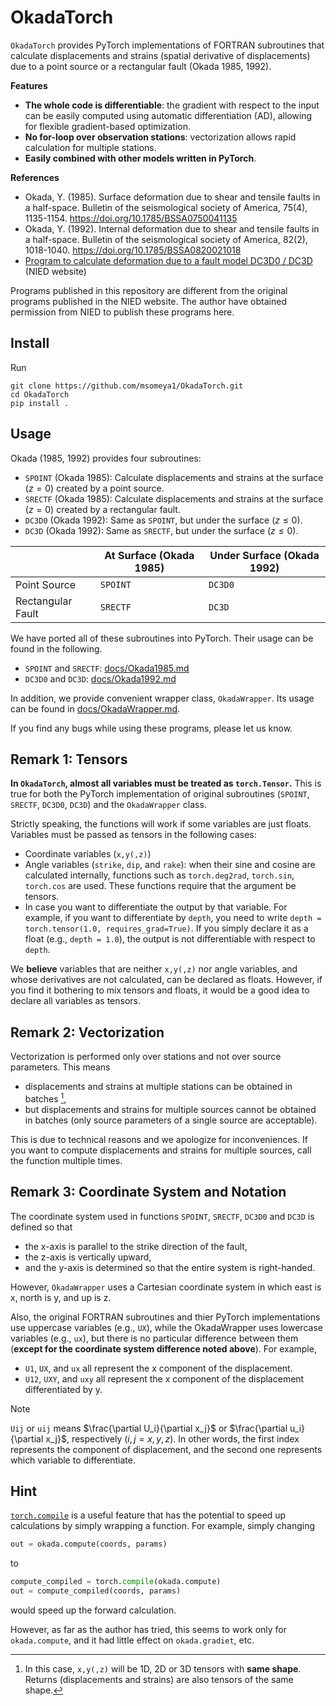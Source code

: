 # OkadaTorch

`OkadaTorch` provides PyTorch implementations of FORTRAN subroutines that calculate displacements and strains (spatial derivative of displacements) due to a point source or a rectangular fault (Okada 1985, 1992).

**Features**
- **The whole code is differentiable**: the gradient with respect to the input can be easily computed using automatic differentiation (AD), allowing for flexible gradient-based optimization.
- **No for-loop over observation stations**: vectorization allows rapid calculation for multiple stations.
- **Easily combined with other models written in PyTorch**.



**References**
- Okada, Y. (1985). Surface deformation due to shear and tensile faults in a half-space. Bulletin of the seismological society of America, 75(4), 1135-1154.
https://doi.org/10.1785/BSSA0750041135
- Okada, Y. (1992). Internal deformation due to shear and tensile faults in a half-space. Bulletin of the seismological society of America, 82(2), 1018-1040.
https://doi.org/10.1785/BSSA0820021018
- [Program to calculate deformation due to a fault model DC3D0 / DC3D](https://www.bosai.go.jp/information/dc3d_e.html) (NIED website) 


Programs published in this repository are different from the original programs published in the NIED website.
The author have obtained permission from NIED to publish these programs here.




<!-- TODO:プレプリントへのリンク -->



## Install

Run
```shell
git clone https://github.com/msomeya1/OkadaTorch.git
cd OkadaTorch
pip install .
```



## Usage

Okada (1985, 1992) provides four subroutines:
- `SPOINT` (Okada 1985): Calculate displacements and strains at the surface ($z=0$) created by a point source.
- `SRECTF` (Okada 1985): Calculate displacements and strains at the surface ($z=0$) created by a rectangular fault.
- `DC3D0` (Okada 1992): Same as `SPOINT`, but under the surface ($z\leq0$).
- `DC3D` (Okada 1992): Same as `SRECTF`, but under the surface ($z\leq0$).


||At Surface (Okada 1985)|Under Surface (Okada 1992)|
|-|-|-|
|Point Source|`SPOINT`|`DC3D0`|
|Rectangular Fault|`SRECTF`|`DC3D`|


We have ported all of these subroutines into PyTorch.
Their usage can be found in the following.
- `SPOINT` and `SRECTF`: [docs/Okada1985.md](docs/Okada1985.md)
- `DC3D0` and `DC3D`: [docs/Okada1992.md](docs/Okada1992.md)

In addition, we provide convenient wrapper class, `OkadaWrapper`. 
Its usage can be found in [docs/OkadaWrapper.md](docs/OkadaWrapper.md).



If you find any bugs while using these programs, please let us know.

## Remark 1: Tensors

**In `OkadaTorch`, almost all variables must be treated as `torch.Tensor`.**
This is true for both the PyTorch implementation of original subroutines (`SPOINT`, `SRECTF`, `DC3D0`, `DC3D`) and the `OkadaWrapper` class.



Strictly speaking, the functions will work if some variables are just floats.
Variables must be passed as tensors in the following cases:
- Coordinate variables (`x,y(,z)`)
- Angle variables (`strike`, `dip`, and `rake`): when their sine and cosine are calculated internally, functions such as `torch.deg2rad`, `torch.sin`, `torch.cos` are used. These functions require that the argument be tensors.
- In case you want to differentiate the output by that variable. For example, if you want to differentiate by `depth`, you need to write `depth = torch.tensor(1.0, requires_grad=True)`. If you simply declare it as a float (e.g., `depth = 1.0`), the output is not differentiable with respect to `depth`.

We **believe** variables that are neither `x,y(,z)` nor angle variables, and whose derivatives are not calculated, can be declared as floats.
However, if you find it bothering to mix tensors and floats, it would be a good idea to declare all variables as tensors.



## Remark 2: Vectorization


Vectorization is performed only over stations and not over source parameters. 
This means
- displacements and strains at multiple stations can be obtained in batches [^1],
- but displacements and strains for multiple sources cannot be obtained in batches (only source parameters of a single source are acceptable).

This is due to technical reasons and we apologize for inconveniences.
If you want to compute displacements and strains for multiple sources, call the function multiple times.


[^1]: In this case, `x,y(,z)` will be 1D, 2D or 3D tensors with **same shape**. 
Returns (displacements and strains) are also tensors of the same shape.



## Remark 3: Coordinate System and Notation



The coordinate system used in functions `SPOINT`, `SRECTF`, `DC3D0` and `DC3D` is defined so that 
- the x-axis is parallel to the strike direction of the fault, 
- the z-axis is vertically upward, 
- and the y-axis is determined so that the entire system is right-handed.

However, `OkadaWrapper` uses a Cartesian coordinate system in which east is x, north is y, and up is z.




Also, the original FORTRAN subroutines and thier PyTorch implementations use uppercase variables (e.g., `UX`), while the OkadaWrapper uses lowercase variables (e.g., `ux`), but there is no particular difference between them (**except for the coordinate system difference noted above**). 
For example,
- `U1`, `UX`, and `ux` all represent the x component of the displacement.
- `U12`, `UXY`, and `uxy` all represent the x component of the displacement differentiated by y. 

> [!NOTE]
> `Uij` or `uij` means $\frac{\partial U_i}{\partial x_j}$ or $\frac{\partial u_i}{\partial x_j}$, respectively ($i,j=x,y,z$).
> In other words, the first index represents the component of displacement, and the second one represents which variable to differentiate.


## Hint

[`torch.compile`](https://docs.pytorch.org/tutorials/intermediate/torch_compile_tutorial.html) is a useful feature that has the potential to speed up calculations by simply wrapping a function.
For example, simply changing 
```python
out = okada.compute(coords, params) 
```
to 
```python
compute_compiled = torch.compile(okada.compute) 
out = compute_compiled(coords, params) 
```
would speed up the forward calculation.
 
However, as far as the author has tried, this seems to work only for `okada.compute`, and it had little effect on `okada.gradiet`, etc.